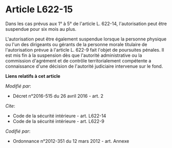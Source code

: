# Article L622-15

Dans les cas prévus aux 1° à 5° de l'article L. 622-14, l'autorisation peut être suspendue pour six mois au plus. 

L'autorisation peut être également suspendue lorsque la personne physique ou l'un des dirigeants ou gérants de la personne
morale titulaire de l'autorisation prévue à l'article L. 622-9 fait l'objet de poursuites pénales. Il est mis fin à la
suspension dès que l'autorité administrative ou la       commission d'agrément et de contrôle territorialement compétente a
connaissance d'une décision de l'autorité judiciaire intervenue sur le fond.

**Liens relatifs à cet article**

_Modifié par_:

  - Décret n°2016-515 du 26 avril 2016 - art. 2

_Cite_:

  - Code de la sécurité intérieure - art. L622-14
  - Code de la sécurité intérieure - art. L622-9

_Codifié par_:

  - Ordonnance n°2012-351 du 12 mars 2012 - art. Annexe
